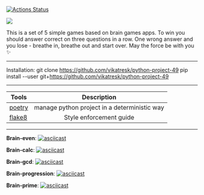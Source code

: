[![Actions Status](https://github.com/vikatresk/python-project-49/workflows/hexlet-check/badge.svg)](https://github.com/vikatresk/python-project-49/actions)

<a href="https://codeclimate.com/github/vikatresk/python-project-49/maintainability"><img src="https://api.codeclimate.com/v1/badges/6483332b2181d973154a/maintainability" /></a>

This is a set of 5 simple games based on brain games apps. To win you should answer correct on three questions in a row. One wrong answer and you lose - breathe in, breathe out and start over. May the force be with you :sparkles:

____

Installation:
git clone https://github.com/vikatresk/python-project-49
pip install --user git+https://github.com/vikatresk/python-project-49

____

| __Tools__ | __Description__ |
|----------------|:---------:|
| [poetry](https://python-poetry.org/) | manage python project in a deterministic way |
| [flake8](https://flake8.pycqa.org/en/latest/) | Style enforcement guide |

____

__Brain-even__:
[![asciicast](https://asciinema.org/a/hmSbsFZtsvuZMzxTZc6axlZyF.svg)](https://asciinema.org/a/hmSbsFZtsvuZMzxTZc6axlZyF)

__Brain-calc__:
[![asciicast](https://asciinema.org/a/ZWqQkwBGTbvxzTR9VHyAcdQhy.svg)](https://asciinema.org/a/ZWqQkwBGTbvxzTR9VHyAcdQhy)

__Brain-gcd__:
[![asciicast](https://asciinema.org/a/m5uwsicATQWXXgs6Lz5vrZb7E.svg)](https://asciinema.org/a/m5uwsicATQWXXgs6Lz5vrZb7E)

__Brain-progression__:
[![asciicast](https://asciinema.org/a/HXqH2CCorUsdusIK6UYlqoSxr.svg)](https://asciinema.org/a/HXqH2CCorUsdusIK6UYlqoSxr)

__Brain-prime__:
[![asciicast](https://asciinema.org/a/jEcfhxX1WXXgGnNQC6kdFl0Th.svg)](https://asciinema.org/a/jEcfhxX1WXXgGnNQC6kdFl0Th)
